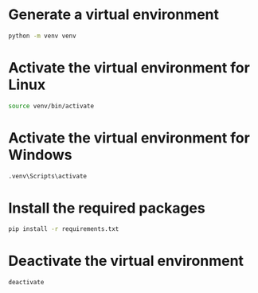 # Generate a virtual environment
```bash
python -m venv venv
```

# Activate the virtual environment for Linux
```bash
source venv/bin/activate
```

# Activate the virtual environment for Windows
```bash
.venv\Scripts\activate
```

# Install the required packages
```bash
pip install -r requirements.txt
```

# Deactivate the virtual environment
```bash
deactivate
```